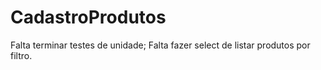 # CadastroProdutos
Falta terminar testes de unidade;
Falta fazer select de listar produtos por filtro.
